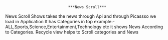                                 ***News Scroll***
                                
                                
                                
News Scroll Shows takes the news through Api
and through Picassso we load in Application 
It has Categories in top example:- ALL,Sports,Science,Entertainment,Technology etc
it shows News According  to Categories.
Recycle view helps to Scroll categories and News  
